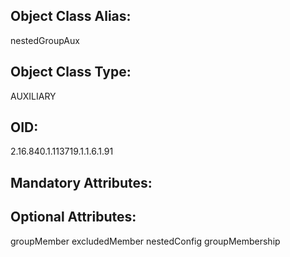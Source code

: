 ## Object Class Alias:
  nestedGroupAux

## Object Class Type:
  AUXILIARY

## OID:
  2.16.840.1.113719.1.1.6.1.91

## Mandatory Attributes:
  

## Optional Attributes:
  groupMember
  excludedMember
  nestedConfig
  groupMembership
